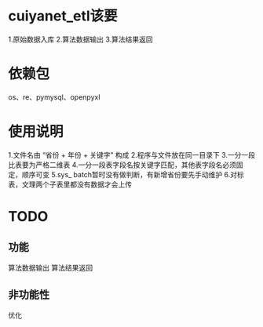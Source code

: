 # cuiyanet_etl该要
1.原始数据入库 
2.算法数据输出 
3.算法结果返回


# 依赖包
os、re、pymysql、openpyxl


# 使用说明
1.文件名由 “省份 + 年份 + 关键字” 构成
2.程序与文件放在同一目录下
3.一分一段比表要为严格二维表
4.一分一段表字段名按关键字匹配，其他表字段名必须固定，顺序可变
5.sys_ batch暂时没有做判断，有新增省份要先手动维护
6.对标表，文理两个子表里都没有数据才会上传


# TODO
## 功能
算法数据输出 
算法结果返回
## 非功能性
优化
